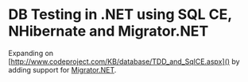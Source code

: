 ﻿DB Testing in .NET using SQL CE, NHibernate and Migrator.NET
============================================================

Expanding on [http://www.codeproject.com/KB/database/TDD_and_SqlCE.aspx]() by adding support for [Migrator.NET](http://code.google.com/p/migratordotnet/).
